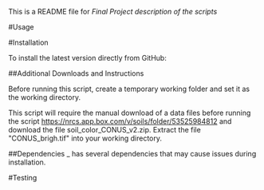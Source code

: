 This is a README file for *Final Project*
*description of the scripts*

#Usage

#Installation

To install the latest version directly from GitHub:

##Additional Downloads and Instructions

Before running this script, create a temporary working folder and set it as the working directory.

This script will require the manual download of a data files before running the script
<https://nrcs.app.box.com/v/soils/folder/53525984812> and download the file soil_color_CONUS_v2.zip. 
Extract the file "CONUS_brigh.tif" into your working directory.


##Dependencies
_ has several dependencies that may cause issues during installation.



#Testing


